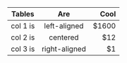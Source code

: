 | Tables   |      Are      |  Cool |
|----------|:---:|------:|
| col 1 is |left-aligned | $1600 |
| col 2 is |    centered   |   $12 |
| col 3 is|right-aligned |$1 |
    
